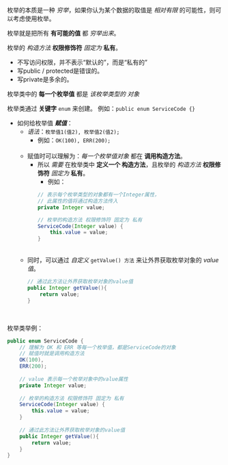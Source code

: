
枚举的本质是一种 *穷举*，如果你认为某个数据的取值是 *相对有限* 的可能性，则可以考虑使用枚举。

枚举就是把所有 **有可能的值** 都 *穷举出来*。

枚举的 *构造方法* **权限修饰符** *固定为* **私有**。
- 不写访问权限，并不表示“默认的”，而是“私有的”
- 写public / protected是错误的。
- 写private是多余的。

枚举类中的 **每一个枚举值** 都是 *该枚举类型的 对象*

枚举类通过 **关键字** `enum` 来创建。
例如：`public enum ServiceCode {}`
<br>
- 如何给枚举值 ***赋值***：
    - *语法*：`枚举值1(值2), 枚举值2(值2);`
        - 例如：`OK(100), ERR(200);`
        <br>
    - 赋值时可以理解为：*每一个枚举值对象* 都在 **调用构造方法**。
        - 所以 *需要* 在枚举类中 **定义一个 构造方法**，且枚举的 *构造方法* **权限修饰符** *固定为* **私有**。
            - 例如：
            ```java
            // 表示每个枚举类型的对象都有一个Integer属性，
            // 此属性的值将通过构造方法传入
			private Integer value;
			
            // 枚举的构造方法 权限修饰符 固定为 私有
			ServiceCode(Integer value) {
			    this.value = value;
			}
			```
		<br>
	- 同时，可以通过 *自定义* `getValue() 方法` 来让外界获取枚举对象的 *value值*。
	    ```java
	    // 通过此方法让外界获取枚举对象的value值  
		public Integer getValue(){  
		    return value;  
		}
		```

<br>

枚举类举例：
```java
public enum ServiceCode {  
    // 理解为 OK 和 ERR 等每一个枚举值，都是ServiceCode的对象  
    // 赋值时就是调用构造方法  
    OK(100),  
    ERR(200);  
  
    // value 表示每一个枚举对象中的value属性  
    private Integer value;  
  
    // 枚举的构造方法 权限修饰符 固定为 私有  
    ServiceCode(Integer value) {  
        this.value = value;  
    }  
  
    // 通过此方法让外界获取枚举对象的value值  
    public Integer getValue(){  
        return value;  
    }  
}
```
